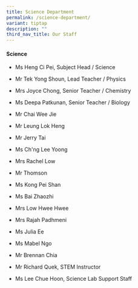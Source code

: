 ```yaml
---
title: Science Department
permalink: /science-department/
variant: tiptap
description: ""
third_nav_title: Our Staff
---
```

<h4><strong>Science</strong></h4>
<ul data-tight="true" class="tight">
<li>
<p>Ms Heng Ci Pei, Subject Head / Science</p>
</li>
<li>
<p>Mr Tek Yong Shoun, Lead Teacher / Physics</p>
</li>
<li>
<p>Mrs Joyce Chong, Senior Teacher / Chemistry</p>
</li>
<li>
<p>Ms Deepa Patkunan, Senior Teacher / Biology</p>
</li>
<li>
<p>Mr Chai Wee Jie</p>
</li>
<li>
<p>Mr Leung Lok Heng</p>
</li>
<li>
<p>Mr Jerry Tai</p>
</li>
<li>
<p>Ms Ch'ng Lee Yoong</p>
</li>
<li>
<p>Mrs Rachel Low</p>
</li>
<li>
<p>Mr Thomson</p>
</li>
<li>
<p>Ms Kong Pei Shan</p>
</li>
<li>
<p>Ms Bai Zhaozhi</p>
</li>
<li>
<p>Mrs Low Hwee Hwee</p>
</li>
<li>
<p>Mrs Rajah Padhmeni</p>
</li>
<li>
<p>Ms Julia Ee</p>
</li>
<li>
<p>Ms Mabel Ngo</p>
</li>
<li>
<p>Mr Brennan Chia</p>
</li>
<li>
<p>Mr Richard Quek, STEM Instructor</p>
</li>
<li>
<p>Ms Lee Chue Hoon, Science Lab Support Staff</p>
</li>
</ul>
<p></p>
